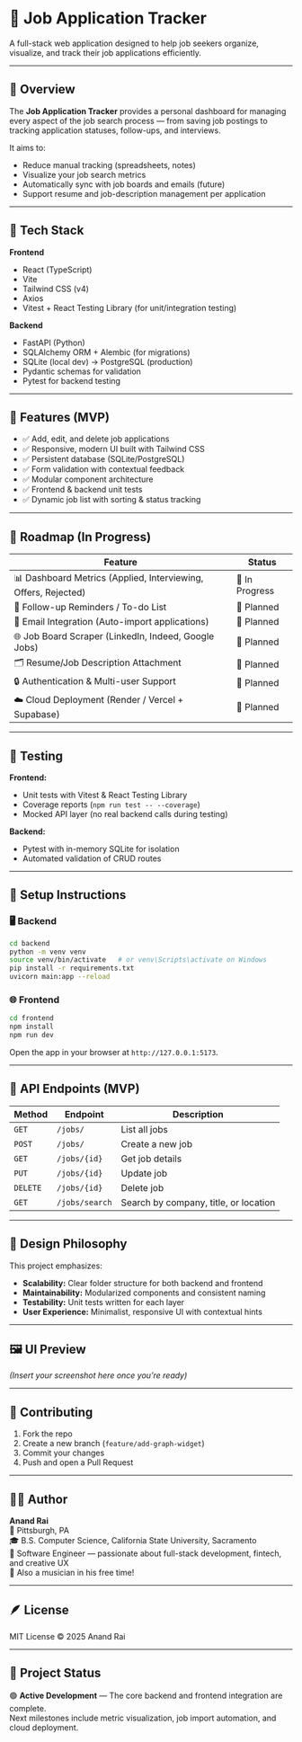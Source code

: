 # 🧭 Job Application Tracker

A full-stack web application designed to help job seekers organize, visualize, and track their job applications efficiently.

---

## 🚀 Overview

The **Job Application Tracker** provides a personal dashboard for managing every aspect of the job search process — from saving job postings to tracking application statuses, follow-ups, and interviews.

It aims to:
- Reduce manual tracking (spreadsheets, notes)
- Visualize your job search metrics
- Automatically sync with job boards and emails (future)
- Support resume and job-description management per application

---

## 🧩 Tech Stack

**Frontend**
- React (TypeScript)
- Vite
- Tailwind CSS (v4)
- Axios
- Vitest + React Testing Library (for unit/integration testing)

**Backend**
- FastAPI (Python)
- SQLAlchemy ORM + Alembic (for migrations)
- SQLite (local dev) → PostgreSQL (production)
- Pydantic schemas for validation
- Pytest for backend testing

---

## 📸 Features (MVP)

- ✅ Add, edit, and delete job applications  
- ✅ Responsive, modern UI built with Tailwind CSS  
- ✅ Persistent database (SQLite/PostgreSQL)  
- ✅ Form validation with contextual feedback  
- ✅ Modular component architecture  
- ✅ Frontend & backend unit tests  
- ✅ Dynamic job list with sorting & status tracking  

---

## 🎯 Roadmap (In Progress)

| Feature | Status |
|----------|---------|
| 📊 Dashboard Metrics (Applied, Interviewing, Offers, Rejected) | 🔧 In Progress |
| 📆 Follow-up Reminders / To-do List | 🧠 Planned |
| 📩 Email Integration (Auto-import applications) | 🧠 Planned |
| 🌐 Job Board Scraper (LinkedIn, Indeed, Google Jobs) | 🧠 Planned |
| 🗂️ Resume/Job Description Attachment | 🧠 Planned |
| 🔒 Authentication & Multi-user Support | 🧠 Planned |
| ☁️ Cloud Deployment (Render / Vercel + Supabase) | 🧠 Planned |

---

## 🧪 Testing

**Frontend:**  
- Unit tests with Vitest & React Testing Library  
- Coverage reports (`npm run test -- --coverage`)  
- Mocked API layer (no real backend calls during testing)

**Backend:**  
- Pytest with in-memory SQLite for isolation  
- Automated validation of CRUD routes

---

## 🧰 Setup Instructions


### 🖥️ Backend

```bash
cd backend
python -m venv venv
source venv/bin/activate   # or venv\Scripts\activate on Windows
pip install -r requirements.txt
uvicorn main:app --reload
```

### 🌐 Frontend

```bash
cd frontend
npm install
npm run dev
```

Open the app in your browser at `http://127.0.0.1:5173`.

---

## 🧭 API Endpoints (MVP)

| Method | Endpoint | Description |
|--------|-----------|-------------|
| `GET` | `/jobs/` | List all jobs |
| `POST` | `/jobs/` | Create a new job |
| `GET` | `/jobs/{id}` | Get job details |
| `PUT` | `/jobs/{id}` | Update job |
| `DELETE` | `/jobs/{id}` | Delete job |
| `GET` | `/jobs/search` | Search by company, title, or location |

---

## 🧠 Design Philosophy

This project emphasizes:
- **Scalability:** Clear folder structure for both backend and frontend  
- **Maintainability:** Modularized components and consistent naming  
- **Testability:** Unit tests written for each layer  
- **User Experience:** Minimalist, responsive UI with contextual hints  

---

## 🖼️ UI Preview

*(Insert your screenshot here once you’re ready)*

---

## 🤝 Contributing

1. Fork the repo  
2. Create a new branch (`feature/add-graph-widget`)  
3. Commit your changes  
4. Push and open a Pull Request  

---

## 🧑‍💻 Author

**Anand Rai**  
📍 Pittsburgh, PA  
🎓 B.S. Computer Science, California State University, Sacramento  
💼 Software Engineer — passionate about full-stack development, fintech, and creative UX  
🎵 Also a musician in his free time!

---

## 🪶 License

MIT License © 2025 Anand Rai

---

## 🧭 Project Status

🟢 **Active Development** — The core backend and frontend integration are complete.  
Next milestones include metric visualization, job import automation, and cloud deployment.
